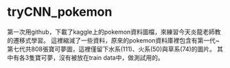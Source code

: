 # tryCNN_pokemon
第一次用github，下載了kaggle上的pokemon資料圖檔，來練習今天炎龍老師教的遷移式學習。
這裡縮減了一些資料，原來的pokemon資料庫裡包含有第一代~第七代共808張寶可夢圖，這裡僅留下水系(111)、火系(50)與草系(74)的圖片。
其中有各3隻寶可夢，沒有被放在train data中，做測試用的。
